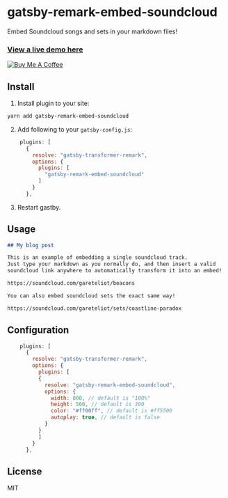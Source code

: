 # gatsby-remark-embed-soundcloud

Embed Soundcloud songs and sets in your markdown files!

### [View a live demo here](https://words.garet.io/gatsby-remark-embed-soundcloud/)

<a href="https://www.buymeacoffee.com/gm" target="_blank"><img src="https://www.buymeacoffee.com/assets/img/custom_images/orange_img.png" alt="Buy Me A Coffee" style="height: auto !important;width: auto !important;" ></a>

## Install

1. Install plugin to your site:

```bash
yarn add gatsby-remark-embed-soundcloud
```

2. Add following to your `gatsby-config.js`:

```js
    plugins: [
      {
        resolve: "gatsby-transformer-remark",
        options: {
          plugins: [
            "gatsby-remark-embed-soundcloud"
          ]
        }
      },
```

3. Restart gastby.

## Usage

```markdown
## My blog post

This is an example of embedding a single soundcloud track.
Just type your markdown as you normally do, and then insert a valid
soundcloud link anywhere to automatically transform it into an embed!

https://soundcloud.com/gareteliot/beacons

You can also embed soundcloud sets the exact same way!

https://soundcloud.com/gareteliot/sets/coastline-paradox
```

## Configuration

```js
    plugins: [
      {
        resolve: "gatsby-transformer-remark",
        options: {
          plugins: [
          {
            resolve: "gatsby-remark-embed-soundcloud",
            options: {
              width: 800, // default is "100%"
              height: 500, // default is 300
              color: "#ff00ff", // default is #ff5500
              autoplay: true, // default is false
            }
          }
          ]
        }
      },
```

## License

MIT
